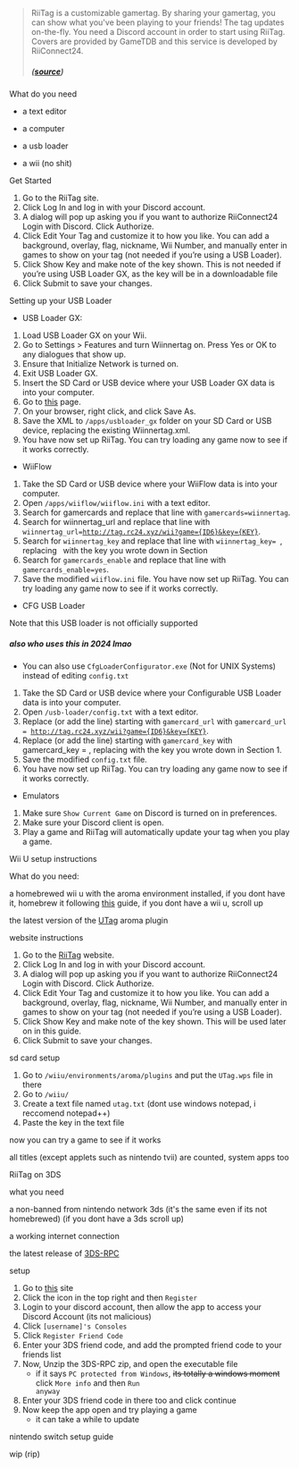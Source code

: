 > RiiTag is a customizable gamertag. By sharing your gamertag, you can show what you've been playing to your friends! The tag updates on-the-fly. You need a Discord account in order to start using RiiTag. Covers are provided by GameTDB and this service is developed by RiiConnect24.
> ##### ([source](https://tag.rc24.xyz))

What do you need

- a text editor

- a computer

- a usb loader

- a wii (no shit)

Get Started

1. Go to the RiiTag site.
2. Click Log In and log in with your Discord account.
3. A dialog will pop up asking you if you want to authorize RiiConnect24 Login with Discord. Click Authorize.
4. Click Edit Your Tag and customize it to how you like. You can add a background, overlay, flag, nickname, Wii Number, and manually enter in games to show on your tag (not needed if you’re using a USB Loader).
5. Click Show Key and make note of the key shown. This is not needed if you’re using USB Loader GX, as the key will be in a downloadable file
6. Click Submit to save your changes.

Setting up your USB Loader

- USB Loader GX:

1. Load USB Loader GX on your Wii.
2. Go to Settings > Features and turn Wiinnertag on. Press Yes or OK to any dialogues that show up.
3. Ensure that Initialize Network is turned on.
4. Exit USB Loader GX.
5. Insert the SD Card or USB device where your USB Loader GX data is into your computer.
6. Go to [this](https://tag.rc24.xyz/Wiinnertag.xml) page.
7. On your browser, right click, and click Save As.
8. Save the XML to <code>/apps/usbloader_gx</code> folder on your SD Card or USB device, replacing the existing Wiinnertag.xml.
9. You have now set up RiiTag. You can try loading any game now to see if it works correctly.

- WiiFlow

1. Take the SD Card or USB device where your WiiFlow data is into your computer.
2. Open <code>/apps/wiiflow/wiiflow.ini</code> with a text editor.
3. Search for gamercards and replace that line with <code>gamercards=wiinnertag</code>.
4. Search for wiinnertag_url and replace that line with <code>wiinnertag_url=http://tag.rc24.xyz/wii?game={ID6}&key={KEY}</code>.
5. Search for <code>wiinnertag_key</code> and replace that line with <code>wiinnertag_key=<key> </code>, replacing <code><key> </code>with the key you wrote down in Section 
6. Search for <code>gamercards_enable</code> and replace that line with <code>gamercards_enable=yes</code>.
7. Save the modified <code>wiiflow.ini</code> file.
You have now set up RiiTag. You can try loading any game now to see if it works correctly.

- CFG USB Loader

Note that this USB loader is not officially supported
##### also who uses this in 2024 lmao

- You can also use <code>CfgLoaderConfigurator.exe</code> (Not for UNIX Systems) instead of editing <code>config.txt</code>

1. Take the SD Card or USB device where your Configurable USB Loader data is into your computer.
2. Open <code>/usb-loader/config.txt</code> with a text editor.
3. Replace (or add the line) starting with <code>gamercard_url</code> with <code>gamercard_url = http://tag.rc24.xyz/wii?game={ID6}&key={KEY}</code>.
4. Replace (or add the line) starting with <code>gamercard_key</code> with gamercard_key = <key>, replacing <key> with the key you wrote down in Section 1.
5. Save the modified <code>config.txt</code> file.
6. You have now set up RiiTag. You can try loading any game now to see if it works correctly.


- Emulators

1. Make sure <code>Show Current Game</code> on Discord is turned on in preferences.
2. Make sure your Discord client is open.
3. Play a game and RiiTag will automatically update your tag when you play a game.

Wii U setup instructions

What do you need:

a homebrewed wii u with the aroma environment installed, if you dont have it, homebrew it following [this](https://wiiu.hacks.guide/#/aroma/getting-started) guide, if you dont have a wii u, scroll up

the latest version of the [UTag](https://github.com/RiiConnect24/UTag) aroma plugin

website instructions

1. Go to the [RiiTag](https://tag.rc24.xyz) website.
2. Click Log In and log in with your Discord account.
3. A dialog will pop up asking you if you want to authorize RiiConnect24 Login with Discord. Click Authorize.
4. Click Edit Your Tag and customize it to how you like. You can add a background, overlay, flag, nickname, Wii Number, and manually enter in games to show on your tag (not needed if you’re using a USB Loader).
5. Click Show Key and make note of the key shown. This will be used later on in this guide.
6. Click Submit to save your changes.

sd card setup

1. Go to <code>/wiiu/environments/aroma/plugins</code> and put the <code>UTag.wps</code> file in there
2. Go to <code>/wiiu/</code>
3. Create a text file named <code>utag.txt</code> (dont use windows notepad, i reccomend notepad++)
4. Paste the key in the text file

now you can try a game to see if it works

all titles (except applets such as nintendo tvii) are counted, system apps too

RiiTag on 3DS

what you need

a non-banned from nintendo network 3ds (it's the same even if its not homebrewed) (if you dont have a 3ds scroll up)

a working internet connection

the latest release of [3DS-RPC](https://github.com/MCMi460/3DS-RPC)

setup

1. Go to [this](https://3dsrpc.com) site
2. Click the icon in the top right and then <code>Register</code>
3. Login to your discord account, then allow the app to access your Discord Account (its not malicious)
4. Click <code>[username]'s Consoles</code>
5. Click <code>Register Friend Code</code>
6. Enter your 3DS friend code, and add the prompted friend code to your friends list
7. Now, Unzip the 3DS-RPC zip, and open the executable file
   - if it says <code>PC protected from Windows</code>, ~~its totally a windows moment~~ click <code>More info</code> and then <code>Run anyway</code>
8. Enter your 3DS friend code in there too and click continue
9. Now keep the app open and try playing a game
    - it can take a while to update

nintendo switch setup guide

wip (rip)
